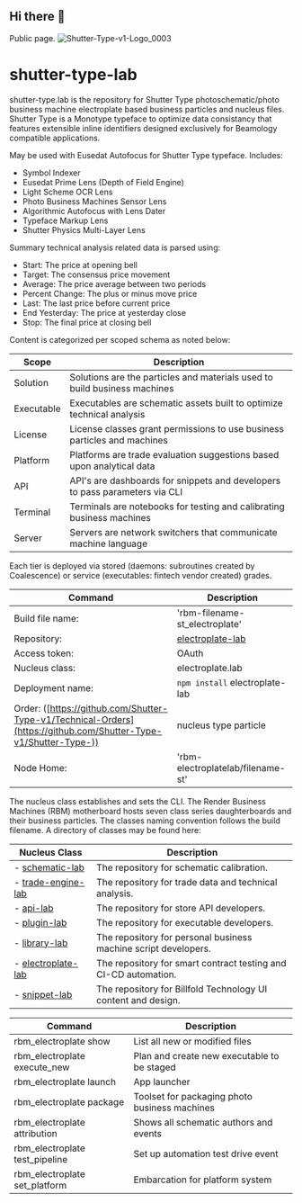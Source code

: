 ## Hi there 👋

<!--

**Here are some ideas to get you started:**

🙋‍♀️ A short introduction - what is your organization all about?
🌈 Contribution guidelines - how can the community get involved?
👩‍💻 Useful resources - where can the community find your docs? Is there anything else the community should know?
🍿 Fun facts - what does your team eat for breakfast?
🧙 Remember, you can do mighty things with the power of [Markdown](https://docs.github.com/github/writing-on-github/getting-started-with-writing-and-formatting-on-github/basic-writing-and-formatting-syntax)

The main permission table is updated (all permissions are delisted and updated) per battery. 

# .github 
-->

Public page. 
![Shutter-Type-v1-Logo_0003](https://github.com/Shutter-Type-v1/.github/assets/2222879/ed78ff22-50d0-462c-a4dc-d6372178cac8)


# shutter-type-lab

shutter-type.lab is the repository for Shutter Type photoschematic/photo business machine electroplate based business particles and nucleus files. Shutter Type is a Monotype typeface to optimize data consistancy that features extensible inline identifiers designed exclusively for Beamology compatible applications.

May be used with Eusedat Autofocus for Shutter Type typeface. 
Includes:
- Symbol Indexer 
- Eusedat Prime Lens (Depth of Field Engine)
- Light Scheme OCR Lens
- Photo Business Machines Sensor Lens
- Algorithmic Autofocus with Lens Dater
- Typeface Markup Lens
- Shutter Physics Multi-Layer Lens

Summary technical analysis related data is parsed using:
- Start: The price at opening bell
- Target: The consensus price movement
- Average: The price average between two periods
- Percent Change: The plus or minus move price
- Last: The last price before current price
- End Yesterday: The price at yesterday close
- Stop: The final price at closing bell


Content is categorized per scoped schema as noted below:

| Scope | Description | 
| --- | --- | 
| Solution | Solutions are the particles and materials used to build business machines |
| Executable | Executables are schematic assets built to optimize technical analysis |
| License | License classes grant permissions to use business particles and machines |
| Platform | Platforms are trade evaluation suggestions based upon analytical data |
| API | API's are dashboards for snippets and developers to pass parameters via CLI |
| Terminal | Terminals are notebooks for testing and calibrating business machines |
| Server | Servers are network switchers that communicate machine language |

Each tier is deployed via stored (daemons: subroutines created by Coalescence) or service (executables: fintech vendor created) grades.  

  
| Command | Description | 
| --- | --- | 
|  Build file name: | 'rbm-filename-st_electroplate' | 
|  Repository: | [electroplate-lab](https://github.com/Shutter-Type-v1/electroplate-lab/) | 
|  Access token: | OAuth | 
|  Nucleus class: | electroplate.lab | 
|  Deployment name: | `npm install` electroplate-lab | 
|  Order: ([https://github.com/Shutter-Type-v1/Technical-Orders](https://github.com/Shutter-Type-v1/Shutter-Type-)) | nucleus type particle | 
|  Node Home: | 'rbm-electroplatelab/filename-st' | 

  

The nucleus class establishes and sets the CLI. The Render Business Machines (RBM) motherboard hosts seven class series daughterboards and their business particles. The classes naming convention follows the build filename. A directory of classes may be found here: 

| Nucleus Class | Description 
| --- | --- | 
|- [schematic-lab](https://github.com/Shutter-Type-v1/schematic-lab) |The repository for schematic calibration. 
|- [trade-engine-lab](https://github.com/Shutter-Type-v1/trade-engine-lab) |The repository for trade data and technical analysis. 
|- [api-lab](https://github.com/Shutter-Type-v1/api-lab) | The repository for store API developers. 
|- [plugin-lab](https://github.com/Shutter-Type-v1/plugin-lab) | The repository for executable developers. 
|- [library-lab](https://github.com/Shutter-Type-v1/library-lab) | The repository for personal business machine script developers. 
|- [electroplate-lab](https://github.com/Shutter-Type-v1/electroplate-lab) | The repository for smart contract testing and CI-CD automation. 
|- [snippet-lab](https://github.com/Shutter-Type-v1/snippet-lab) | The repository for Billfold Technology UI content and design. 


| Command | Description | 
| --- | --- | 
| rbm_electroplate show | List all new or modified files | 
| rbm_electroplate execute_new | Plan and create new executable to be staged | 
| rbm_electroplate launch | App launcher 
| rbm_electroplate package | Toolset for packaging photo business machines | 
| rbm_electroplate attribution | Shows all schematic authors and events | 
| rbm_electroplate test_pipeline | Set up automation test drive event | 
| rbm_electroplate set_platform | Embarcation for platform system | 

 
